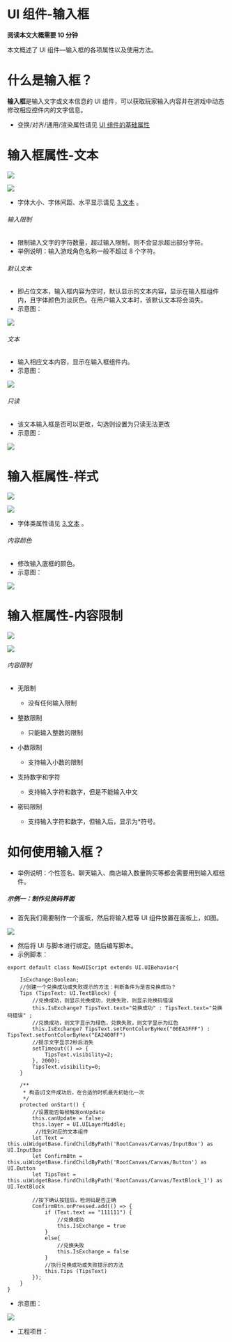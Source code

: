 # UI 组件-输入框

<strong>阅读本文大概需要 10 分钟</strong>

本文概述了 UI 组件—输入框的各项属性以及使用方法。

# 什么是输入框？

<strong>输入框</strong>是输入文字或文本信息的 UI 组件，可以获取玩家输入内容并在游戏中动态修改相应控件内的文字信息。

- 变换/对齐/通用/渲染属性请见 [UI 组件的基础属性](https://meta.feishu.cn/wiki/wikcn5pYngyHnkkrJlz8bLMhC9e)

# 输入框属性-文本

![](static/boxcntSDwiP56KZ602AahsNCnMg.png)

![](static/boxcnPSjnEUru7lGHBO4afkvgue.png)

- 字体大小、字体间距、水平显示请见 [3.文本](https://meta.feishu.cn/wiki/wikcnjx5c6jhvAQa8yJYGxmq9Lc) 。

###### 输入限制

- 限制输入文字的字符数量，超过输入限制，则不会显示超出部分字符。
- 举例说明：输入游戏角色名称一般不超过 8 个字符。

###### 默认文本

- 即占位文本，输入框内容为空时，默认显示的文本内容，显示在输入框组件内，且字体颜色为淡灰色。在用户输入文本时，该默认文本将会消失。
- 示意图：

![](static/boxcnxUIzqK1Kt3kqM3ghfBd3He.png)

###### 文本

- 输入相应文本内容，显示在输入框组件内。
- 示意图：

![](static/boxcnYET5zoGXJvrJFBLnyEapgS.png)

###### 只读

- 该文本输入框是否可以更改，勾选则设置为只读无法更改
- 示意图：

![](static/boxcnRpThy8LkY4HSLHJbThcFOb.gif)

# 输入框属性-样式

![](static/boxcneS75jSRDgBWTMoanPQbbBh.png)

![](static/boxcnNjMMJqOTjylHkhsCyKc85b.png)

- 字体类属性请见 [3.文本](https://meta.feishu.cn/wiki/wikcnjx5c6jhvAQa8yJYGxmq9Lc) 。

###### 内容颜色

- 修改输入底框的颜色。
- 示意图：

![](static/boxcnjsTrzL4F1NMql9sMfbcd0e.gif)

# 输入框属性-内容限制

![](static/boxcnz7qV9htSuLVenIgm6c84bf.png)

![](static/boxcn1FC1DHgXtwl89Xxg5pWOWb.png)

###### 内容限制

- 无限制

  - 没有任何输入限制
- 整数限制

  - 只能输入整数的限制
- 小数限制

  - 支持输入小数的限制
- 支持数字和字符

  - 支持输入字符和数字，但是不能输入中文
- 密码限制

  - 支持输入字符和数字，但输入后，显示为*符号。

# 如何使用输入框？

- 举例说明：个性签名、聊天输入、商店输入数量购买等都会需要用到输入框组件。

##### 示例一：制作兑换码界面

- 首先我们需要制作一个面板，然后将输入框等 UI 组件放置在面板上，如图。

![](static/boxcnG5xvvO3NrF5ayC2upmKUmf.png)

- 然后将 UI 与脚本进行绑定。随后编写脚本。
- 示例脚本：

```
export default class NewUIScript extends UI.UIBehavior{

    IsExchange:Boolean;
    //创建一个兑换成功或失败提示的方法：判断条件为是否兑换成功？
    Tips (TipsText: UI.TextBlock) {
        //兑换成功，则显示兑换成功，兑换失败，则显示兑换码错误
        this.IsExchange? TipsText.text="兑换成功" : TipsText.text="兑换码错误" ;
        //兑换成功，则文字显示为绿色，兑换失败，则文字显示为红色
        this.IsExchange? TipsText.setFontColorByHex("00EA3FFF") : TipsText.setFontColorByHex("EA2400FF")
        //提示文字显示2秒后消失
        setTimeout(() => {
            TipsText.visibility=2;
        }, 2000);
        TipsText.visibility=0;
    }

    /** 
     * 构造UI文件成功后，在合适的时机最先初始化一次 
     */
    protected onStart() {
        //设置能否每帧触发onUpdate
        this.canUpdate = false;
        this.layer = UI.UILayerMiddle;
         //找到对应的文本组件
        let Text = this.uiWidgetBase.findChildByPath('RootCanvas/Canvas/InputBox') as UI.InputBox
        let ConfirmBtn = this.uiWidgetBase.findChildByPath('RootCanvas/Canvas/Button') as UI.Button
        let TipsText = this.uiWidgetBase.findChildByPath('RootCanvas/Canvas/TextBlock_1') as UI.TextBlock

        //按下确认按钮后，检测码是否正确
        ConfirmBtn.onPressed.add(() => {
            if (Text.text == "111111") {
                //兑换成功
                this.IsExchange = true
            }
            else{
                //兑换失败
                this.IsExchange = false
            }
            //执行兑换成功或失败提示的方法
            this.Tips (TipsText)
        });
    }
}
```

- 示意图：

![](static/boxcnmz22T0jzFsCRBvnZHHYAyc.gif)

- 工程项目：
